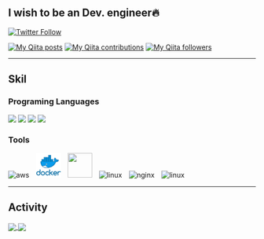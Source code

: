 ## I wish to be an Dev. engineer:fire:

<a href="https://twitter.com/Naokit_dev">
<img alt="Twitter Follow" src="https://img.shields.io/twitter/follow/Naokit_dev?color=%231DA1F2&label=%40Naokit_dev&logo=Twitter&style=for-the-badge">
</a>

[![My Qiita posts](https://qiita-badge.apiapi.app/s/naokit-dev/posts.svg)](http://qiita.com/naokit-dev)
[![My Qiita contributions](https://qiita-badge.apiapi.app/s/naokit-dev/contributions.svg)](http://qiita.com/naokit-dev)
[![My Qiita followers](https://qiita-badge.apiapi.app/s/naokit-dev/followers.svg)](http://qiita.com/naokit-dev)

----

## Skil

### Programing Languages
<img src="https://img.shields.io/badge/ruby-%23CC342D.svg?&style=for-the-badge&logo=ruby&logoColor=white"> <img src="https://img.shields.io/badge/rails%20-%23CC0000.svg?&style=for-the-badge&logo=ruby-on-rails&logoColor=white"> <img src="https://img.shields.io/badge/html5%20-%23E34F26.svg?&style=for-the-badge&logo=html5&logoColor=white"> <img src="https://img.shields.io/badge/css3%20-%231572B6.svg?&style=for-the-badge&logo=css3&logoColor=white">

### Tools
<img src="https://devicons.github.io/devicon/devicon.git/icons/amazonwebservices/amazonwebservices-original-wordmark.svg" alt="aws" width="50" height="50"/>　<img height="50" width="50" src="https://raw.githubusercontent.com/github/explore/80688e429a7d4ef2fca1e82350fe8e3517d3494d/topics/docker/docker.png" />　<img height="50" width="50"  src="https://simpleicons.org/icons/circleci.svg">　<img src="https://devicons.github.io/devicon/devicon.git/icons/linux/linux-original.svg" alt="linux" width="50" height="50"/>　<img src="https://devicons.github.io/devicon/devicon.git/icons/nginx/nginx-original.svg" alt="nginx" width="50" height="50"/>　<img src="https://devicons.github.io/devicon/devicon.git/icons/github/github-original.svg" alt="linux" width="50" height="50"/>

----

## Activity
<a href="https://github.com/anuraghazra/github-readme-stats">
  <img align="center" src="https://github-readme-stats.vercel.app/api?username=naokit-dev&show_icons=true&theme=gruvbox" height="180"/>
</a>
<a href="https://github.com/anuraghazra/convoychat">
  <img align="center" src="https://github-readme-stats.vercel.app/api/top-langs/?username=naokit-dev&layout=compact&theme=gruvbox"  height="180"/>
</a>







<!--
**naokit-dev/naokit-dev** is a ✨ _special_ ✨ repository because its `README.md` (this file) appears on your GitHub profile.

Here are some ideas to get you started:

- 🔭 I’m currently working on ...
- 🌱 I’m currently learning ...
- 👯 I’m looking to collaborate on ...
- 🤔 I’m looking for help with ...
- 💬 Ask me about ...
- 📫 How to reach me: ...
- 😄 Pronouns: ...
- ⚡ Fun fact: ...
-->


